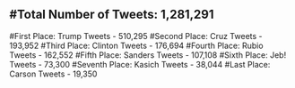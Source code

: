 #Total Number of Tweets: 1,281,291 
---
#First Place: Trump Tweets - 510,295
#Second Place: Cruz Tweets - 193,952
#Third Place: Clinton Tweets - 176,694
#Fourth Place: Rubio Tweets - 162,552
#Fifth Place: Sanders Tweets - 107,108
#Sixth Place: Jeb! Tweets - 73,300
#Seventh Place: Kasich Tweets - 38,044
#Last Place: Carson Tweets - 19,350
